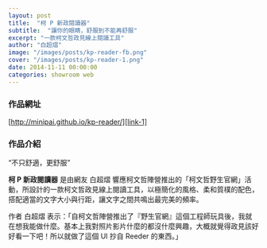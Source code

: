 ```yaml
---
layout: post
title:  "柯 P 新政閱讀器"
subtitle:  "讓你的眼睛，舒服到不能再舒服"
excerpt: "一款柯文哲政見線上閱讀工具"
author: "白超熠"
image: "/images/posts/kp-reader-fb.png"
cover: "/images/posts/kp-reader-1.png"
date: 2014-11-11 00:00:00
categories: showroom web
---
```


[link-1]:http://minipai.github.io/kp-reader/
[link-2]:http://minipai.tumblr.com/post/95863472192/p

### 作品網址
[http://minipai.github.io/kp-reader/][link-1]

### 作品介紹

<q class="right">不只舒適，更舒服</q>

<strong>柯 P 新政閱讀器</strong> 是由網友 白超熠 響應柯文哲陣營推出的「柯文哲野生官網」活動，所設計的一款柯文哲政見線上閱讀工具，以極簡化的風格、柔和質樸的配色，搭配適當的文字大小與行距，讓文字之間共鳴出最完美的頻率。

作者 白超熠 表示：「自柯文哲陣營推出了『野生官網』這個工程師玩具後，我就在想我能做什麼。基本上我對照片影片什麼的都沒什麼興趣，大概就覺得政見該好好看一下吧！所以就做了這個 UI 抄自 Reeder 的東西。」
